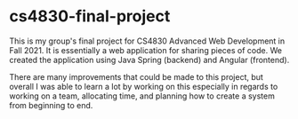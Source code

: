 # cs4830-final-project
This is my group's final project for CS4830 Advanced Web Development in Fall 2021. It is essentially a web application for sharing pieces of code. We created the application using Java Spring (backend) and Angular (frontend).

There are many improvements that could be made to this project, but overall I was able to learn a lot by working on this especially in regards to working on a team, allocating time, and planning how to create a system from beginning to end.
